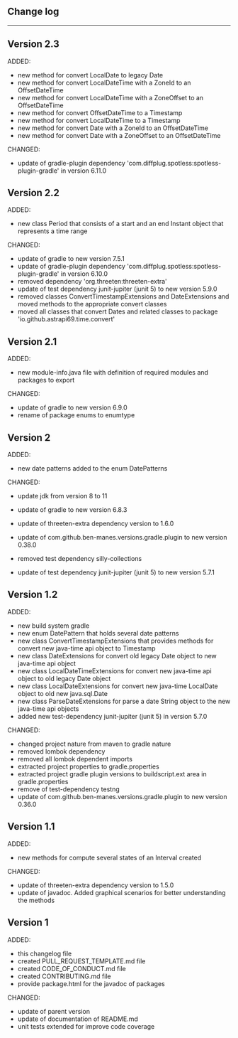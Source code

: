## Change log
----------------------

Version 2.3
-------------

ADDED:

- new method for convert LocalDate to legacy Date
- new method for convert LocalDateTime with a ZoneId to an OffsetDateTime
- new method for convert LocalDateTime with a ZoneOffset to an OffsetDateTime
- new method for convert OffsetDateTime to a Timestamp
- new method for convert LocalDateTime to a Timestamp
- new method for convert Date with a ZoneId to an OffsetDateTime
- new method for convert Date with a ZoneOffset to an OffsetDateTime

CHANGED:

- update of gradle-plugin dependency 'com.diffplug.spotless:spotless-plugin-gradle' in version 6.11.0

Version 2.2
-------------

ADDED:

- new class Period that consists of a start and an end Instant object that represents a time range

CHANGED:

- update of gradle to new version 7.5.1
- update of gradle-plugin dependency 'com.diffplug.spotless:spotless-plugin-gradle' in version 6.10.0
- removed dependency 'org.threeten:threeten-extra'
- update of test dependency junit-jupiter (junit 5) to new version 5.9.0
- removed classes ConvertTimestampExtensions and DateExtensions and moved methods to the appropriate
  convert classes
- moved all classes that convert Dates and related classes to package 'io.github.astrapi69.time.convert'

Version 2.1
-------------

ADDED:

- new module-info.java file with definition of required modules and packages to export

CHANGED:

- update of gradle to new version 6.9.0
- rename of package enums to enumtype

Version 2
-------------

ADDED:

- new date patterns added to the enum DatePatterns

CHANGED:

- update jdk from version 8 to 11

- update of gradle to new version 6.8.3
- update of threeten-extra dependency version to 1.6.0
- update of com.github.ben-manes.versions.gradle.plugin to new version 0.38.0
- removed test dependency silly-collections
- update of test dependency junit-jupiter (junit 5) to new version 5.7.1

Version 1.2
-------------

ADDED:

- new build system gradle
- new enum DatePattern that holds several date patterns
- new class ConvertTimestampExtensions that provides methods for convert new java-time api object to
  Timestamp
- new class DateExtensions for convert old legacy Date object to new java-time api object
- new class LocalDateTimeExtensions for convert new java-time api object to old legacy Date object
- new class LocalDateExtensions for convert new java-time LocalDate object to old new java.sql.Date
- new class ParseDateExtensions for parse a date String object to the new java-time api objects
- added new test-dependency junit-jupiter (junit 5) in version 5.7.0

CHANGED:

- changed project nature from maven to gradle nature
- removed lombok dependency
- removed all lombok dependent imports
- extracted project properties to gradle.properties
- extracted project gradle plugin versions to buildscript.ext area in gradle.properties
- remove of test-dependency testng
- update of com.github.ben-manes.versions.gradle.plugin to new version 0.36.0

Version 1.1
-------------

ADDED:

- new methods for compute several states of an Interval created

CHANGED:

- update of threeten-extra dependency version to 1.5.0
- update of javadoc. Added graphical scenarios for better understanding the methods

Version 1
-------------

ADDED:

- this changelog file
- created PULL_REQUEST_TEMPLATE.md file
- created CODE_OF_CONDUCT.md file
- created CONTRIBUTING.md file
- provide package.html for the javadoc of packages

CHANGED:

- update of parent version
- update of documentation of README.md
- unit tests extended for improve code coverage
